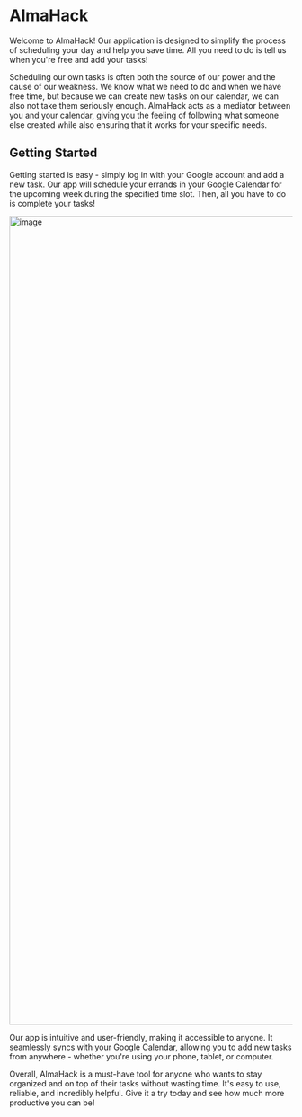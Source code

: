 # AlmaHack
Welcome to AlmaHack! Our application is designed to simplify the process of scheduling your day and help you save time. All you need to do is tell us when you're free and add your tasks!

Scheduling our own tasks is often both the source of our power and the cause of our weakness. We know what we need to do and when we have free time, but because we can create new tasks on our calendar, we can also not take them seriously enough. AlmaHack acts as a mediator between you and your calendar, giving you the feeling of following what someone else created while also ensuring that it works for your specific needs.

## Getting Started
Getting started is easy - simply log in with your Google account and add a new task. Our app will schedule your errands in your Google Calendar for the upcoming week during the specified time slot. Then, all you have to do is complete your tasks!

<img width="1440" alt="image" src="https://github.com/TBD-salt-23/AlmaHack/assets/111148748/ad21832f-e563-4b8e-a640-b48457799274">


Our app is intuitive and user-friendly, making it accessible to anyone. It seamlessly syncs with your Google Calendar, allowing you to add new tasks from anywhere - whether you're using your phone, tablet, or computer.

Overall, AlmaHack is a must-have tool for anyone who wants to stay organized and on top of their tasks without wasting time. It's easy to use, reliable, and incredibly helpful. Give it a try today and see how much more productive you can be!
